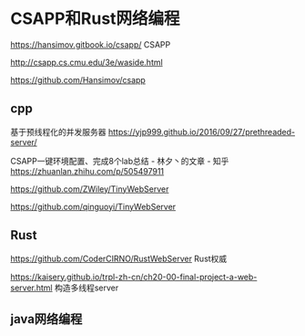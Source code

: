 # CSAPP和Rust网络编程

https://hansimov.gitbook.io/csapp/ CSAPP

http://csapp.cs.cmu.edu/3e/waside.html



https://github.com/Hansimov/csapp

## cpp
基于预线程化的并发服务器
https://yjp999.github.io/2016/09/27/prethreaded-server/

CSAPP一键环境配置、完成8个lab总结 - 林夕丶的文章 - 知乎
https://zhuanlan.zhihu.com/p/505497911


https://github.com/ZWiley/TinyWebServer

https://github.com/qinguoyi/TinyWebServer








## Rust
https://github.com/CoderCIRNO/RustWebServer Rust权威

https://kaisery.github.io/trpl-zh-cn/ch20-00-final-project-a-web-server.html 构造多线程server




## java网络编程








































































